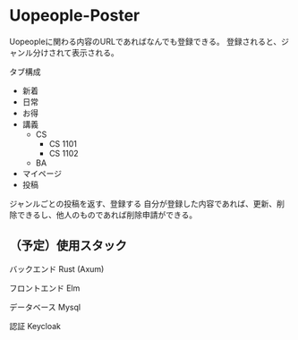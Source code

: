 # Uopeople-Poster

Uopeopleに関わる内容のURLであればなんでも登録できる。
登録されると、ジャンル分けされて表示される。

タブ構成
- 新着
- 日常
- お得
- 講義
    - CS
        - CS 1101
        - CS 1102
    - BA    
- マイページ
- 投稿

ジャンルごとの投稿を返す、登録する
自分が登録した内容であれば、更新、削除できるし、他人のものであれば削除申請ができる。

## （予定）使用スタック

バックエンド
Rust (Axum)

フロントエンド
Elm

データベース
Mysql

認証
Keycloak

